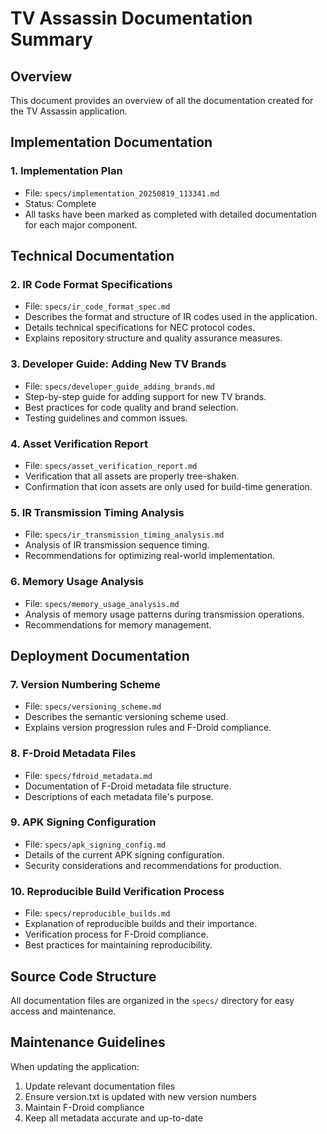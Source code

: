 # TV Assassin Documentation Summary

## Overview
This document provides an overview of all the documentation created for the TV Assassin application.

## Implementation Documentation

### 1. Implementation Plan
- File: `specs/implementation_20250819_113341.md`
- Status: Complete
- All tasks have been marked as completed with detailed documentation for each major component.

## Technical Documentation

### 2. IR Code Format Specifications
- File: `specs/ir_code_format_spec.md`
- Describes the format and structure of IR codes used in the application.
- Details technical specifications for NEC protocol codes.
- Explains repository structure and quality assurance measures.

### 3. Developer Guide: Adding New TV Brands
- File: `specs/developer_guide_adding_brands.md`
- Step-by-step guide for adding support for new TV brands.
- Best practices for code quality and brand selection.
- Testing guidelines and common issues.

### 4. Asset Verification Report
- File: `specs/asset_verification_report.md`
- Verification that all assets are properly tree-shaken.
- Confirmation that icon assets are only used for build-time generation.

### 5. IR Transmission Timing Analysis
- File: `specs/ir_transmission_timing_analysis.md`
- Analysis of IR transmission sequence timing.
- Recommendations for optimizing real-world implementation.

### 6. Memory Usage Analysis
- File: `specs/memory_usage_analysis.md`
- Analysis of memory usage patterns during transmission operations.
- Recommendations for memory management.

## Deployment Documentation

### 7. Version Numbering Scheme
- File: `specs/versioning_scheme.md`
- Describes the semantic versioning scheme used.
- Explains version progression rules and F-Droid compliance.

### 8. F-Droid Metadata Files
- File: `specs/fdroid_metadata.md`
- Documentation of F-Droid metadata file structure.
- Descriptions of each metadata file's purpose.

### 9. APK Signing Configuration
- File: `specs/apk_signing_config.md`
- Details of the current APK signing configuration.
- Security considerations and recommendations for production.

### 10. Reproducible Build Verification Process
- File: `specs/reproducible_builds.md`
- Explanation of reproducible builds and their importance.
- Verification process for F-Droid compliance.
- Best practices for maintaining reproducibility.

## Source Code Structure
All documentation files are organized in the `specs/` directory for easy access and maintenance.

## Maintenance Guidelines
When updating the application:
1. Update relevant documentation files
2. Ensure version.txt is updated with new version numbers
3. Maintain F-Droid compliance
4. Keep all metadata accurate and up-to-date